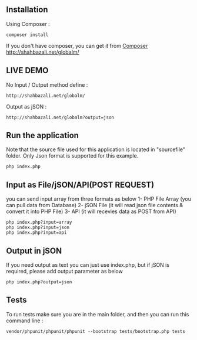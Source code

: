 ## Installation
Using Composer :

```
composer install
```

If you don't have composer, you can get it from [Composer](https://getcomposer.org/)
http://shahbazali.net/globalm/

## LIVE DEMO
No Input / Output method define :
```
http://shahbazali.net/globalm/
```

Output as jSON :
```
http://shahbazali.net/globalm?output=json
```



## Run the application
Note that the source file used for this application is located in "sourcefile" folder.
Only Json format is supported for this example.

```
php index.php
```
## Input as File/jSON/API(POST REQUEST)
you can send input array from three formats as below
1- PHP File Array (you can pull data from Database)
2- jSON File (it will read json file contents & convert it into PHP File)
3- API (it will recevies data as POST from API)

```
php index.php?input=array
php index.php?input=json
php index.php?input=api
```

## Output in jSON
If you need output as text you can just use index.php, but if jSON is required, please add output parameter as below

```
php index.php?output=json
```


## Tests
To run tests make sure you are in the main folder, and then you can run this command line :

```
vendor/phpunit/phpunit/phpunit --bootstrap tests/bootstrap.php tests
```


